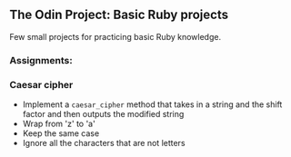 ## The Odin Project: Basic Ruby projects
Few small projects for practicing basic Ruby knowledge.

### Assignments:

### Caesar cipher
- Implement a `caesar_cipher` method that takes in a string and the shift factor and then outputs the modified string
- Wrap from 'z' to 'a'
- Keep the same case
- Ignore all the characters that are not letters
